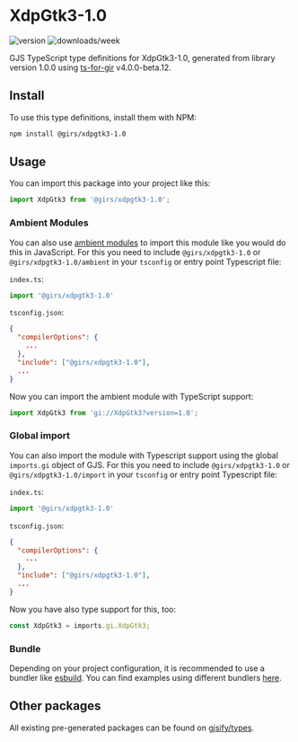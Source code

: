 
# XdpGtk3-1.0

![version](https://img.shields.io/npm/v/@girs/xdpgtk3-1.0)
![downloads/week](https://img.shields.io/npm/dw/@girs/xdpgtk3-1.0)


GJS TypeScript type definitions for XdpGtk3-1.0, generated from library version 1.0.0 using [ts-for-gir](https://github.com/gjsify/ts-for-gir) v4.0.0-beta.12.


## Install

To use this type definitions, install them with NPM:
```bash
npm install @girs/xdpgtk3-1.0
```

## Usage

You can import this package into your project like this:
```ts
import XdpGtk3 from '@girs/xdpgtk3-1.0';
```

### Ambient Modules

You can also use [ambient modules](https://github.com/gjsify/ts-for-gir/tree/main/packages/cli#ambient-modules) to import this module like you would do this in JavaScript.
For this you need to include `@girs/xdpgtk3-1.0` or `@girs/xdpgtk3-1.0/ambient` in your `tsconfig` or entry point Typescript file:

`index.ts`:
```ts
import '@girs/xdpgtk3-1.0'
```

`tsconfig.json`:
```json
{
  "compilerOptions": {
    ...
  },
  "include": ["@girs/xdpgtk3-1.0"],
  ...
}
```

Now you can import the ambient module with TypeScript support: 

```ts
import XdpGtk3 from 'gi://XdpGtk3?version=1.0';
```

### Global import

You can also import the module with Typescript support using the global `imports.gi` object of GJS.
For this you need to include `@girs/xdpgtk3-1.0` or `@girs/xdpgtk3-1.0/import` in your `tsconfig` or entry point Typescript file:

`index.ts`:
```ts
import '@girs/xdpgtk3-1.0'
```

`tsconfig.json`:
```json
{
  "compilerOptions": {
    ...
  },
  "include": ["@girs/xdpgtk3-1.0"],
  ...
}
```

Now you have also type support for this, too:

```ts
const XdpGtk3 = imports.gi.XdpGtk3;
```

### Bundle

Depending on your project configuration, it is recommended to use a bundler like [esbuild](https://esbuild.github.io/). You can find examples using different bundlers [here](https://github.com/gjsify/ts-for-gir/tree/main/examples).

## Other packages

All existing pre-generated packages can be found on [gjsify/types](https://github.com/gjsify/types).

